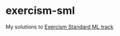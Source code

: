 # exercism-sml

My solutions to [Exercism Standard ML track][1]

[1]: https://exercism.io/my/tracks/sml
